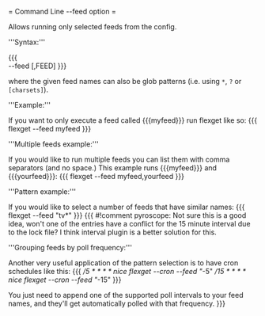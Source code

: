 = Command Line --feed option =

Allows running only selected feeds from the config.

'''Syntax:'''

{{{        
--feed <FEED>[,FEED]
}}}

where the given feed names can also be glob patterns (i.e. using `*`, `?` or `[charsets]`).


'''Example:'''

If you want to only execute a feed called {{{myfeed}}} run flexget like so:
{{{
flexget --feed myfeed
}}}

'''Multiple feeds example:'''

If you would like to run multiple feeds you can list them with comma separators (and no space.) This example runs {{{myfeed}}} and {{{yourfeed}}}:
{{{
flexget --feed myfeed,yourfeed
}}}

'''Pattern example:'''

If you would like to select a number of feeds that have similar names:
{{{
flexget --feed "tv*"
}}}
{{{
#!comment
pyroscope: Not sure this is a good idea, won't one of the entries have a conflict for the 15 minute interval due to the lock file? I think interval plugin is a better solution for this.

'''Grouping feeds by poll frequency:'''

Another very useful application of the pattern selection is to have cron schedules like this:
{{{
*/5     * * * *         nice flexget --cron --feed "*-5"
*/15    * * * *         nice flexget --cron --feed "*-15"
}}}

You just need to append one of the supported poll intervals to your feed names, and they'll get  automatically polled with that frequency.
}}}